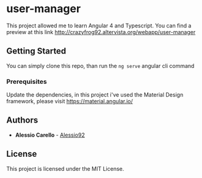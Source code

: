 # user-manager

This project allowed me to learn Angular 4 and Typescript.
You can find a preview at this link http://crazyfrog92.altervista.org/webapp/user-manager

## Getting Started

You can simply clone this repo, than run the `ng serve` angular cli command

### Prerequisites

Update the dependencies, in this project i've used the Material Design framework, please visit https://material.angular.io/

## Authors

* **Alessio Carello** - [Alessio92](https://github.com/Alessio92)

## License

This project is licensed under the MIT License.